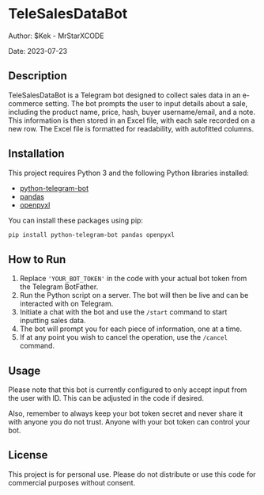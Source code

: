 
# TeleSalesDataBot

Author: $Kek - MrStarXCODE

Date: 2023-07-23

## Description

TeleSalesDataBot is a Telegram bot designed to collect sales data in an e-commerce setting. The bot prompts the user to input details about a sale, including the product name, price, hash, buyer username/email, and a note. This information is then stored in an Excel file, with each sale recorded on a new row. The Excel file is formatted for readability, with autofitted columns.

## Installation

This project requires Python 3 and the following Python libraries installed:

- [python-telegram-bot](https://python-telegram-bot.org/)
- [pandas](https://pandas.pydata.org/)
- [openpyxl](https://openpyxl.readthedocs.io/en/stable/)

You can install these packages using pip:

```bash
pip install python-telegram-bot pandas openpyxl
```

## How to Run

1. Replace `'YOUR_BOT_TOKEN'` in the code with your actual bot token from the Telegram BotFather.
2. Run the Python script on a server. The bot will then be live and can be interacted with on Telegram.
3. Initiate a chat with the bot and use the `/start` command to start inputting sales data.
4. The bot will prompt you for each piece of information, one at a time.
5. If at any point you wish to cancel the operation, use the `/cancel` command.

## Usage

Please note that this bot is currently configured to only accept input from the user with ID. This can be adjusted in the code if desired.

Also, remember to always keep your bot token secret and never share it with anyone you do not trust. Anyone with your bot token can control your bot.

## License

This project is for personal use. Please do not distribute or use this code for commercial purposes without consent.

